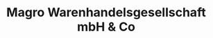 ---
title: "Magro Warenhandelsgesellschaft mbH & Co"
url: /rehburg-loccum/magro-warenhandelsgesellschaft-mbh-und-co/
shop: Lebensmittel
---